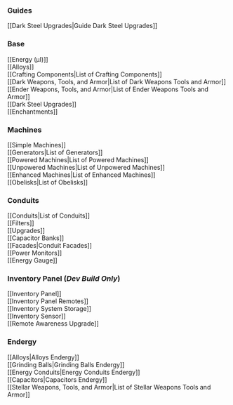 ### Guides
[[Dark Steel Upgrades|Guide Dark Steel Upgrades]]
### Base  
[[Energy (µI)]]  
[[Alloys]]  
[[Crafting Components|List of Crafting Components]]  
[[Dark Weapons, Tools, and Armor|List of Dark Weapons Tools and Armor]]  
[[Ender Weapons, Tools, and Armor|List of Ender Weapons Tools and Armor]]  
[[Dark Steel Upgrades]]  
[[Enchantments]]
### Machines
[[Simple Machines]]  
[[Generators|List of Generators]]  
[[Powered Machines|List of Powered Machines]]  
[[Unpowered Machines|List of Unpowered Machines]]  
[[Enhanced Machines|List of Enhanced Machines]]  
[[Obelisks|List of Obelisks]]  
### Conduits
[[Conduits|List of Conduits]]  
[[Filters]]  
[[Upgrades]]  
[[Capacitor Banks]]  
[[Facades|Conduit Facades]]  
[[Power Monitors]]  
[[Energy Gauge]]  
### Inventory Panel (*Dev Build Only*)
[[Inventory Panel]]  
[[Inventory Panel Remotes]]  
[[Inventory System Storage]]  
[[Inventory Sensor]]  
[[Remote Awareness Upgrade]]
### Endergy
[[Alloys|Alloys Endergy]]  
[[Grinding Balls|Grinding Balls Endergy]]  
[[Energy Conduits|Energy Conduits Endergy]]  
[[Capacitors|Capacitors Endergy]]  
[[Stellar Weapons, Tools, and Armor|List of Stellar Weapons Tools and Armor]]  
